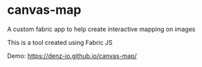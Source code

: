 # canvas-map

A custom fabric app to help create interactive mapping on images

This is a tool created using Fabric JS 

Demo: https://denz-io.github.io/canvas-map/

